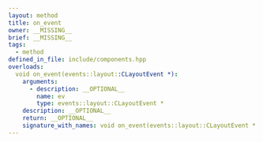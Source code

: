```yaml
---
layout: method
title: on_event
owner: __MISSING__
brief: __MISSING__
tags:
  - method
defined_in_file: include/components.hpp
overloads:
  void on_event(events::layout::CLayoutEvent *):
    arguments:
      - description: __OPTIONAL__
        name: ev
        type: events::layout::CLayoutEvent *
    description: __OPTIONAL__
    return: __OPTIONAL__
    signature_with_names: void on_event(events::layout::CLayoutEvent * ev)
---
```

